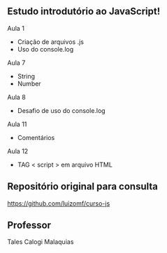 ## Estudo introdutório ao JavaScript!


Aula 1
- Criação de arquivos .js
- Uso do console.log

Aula 7
- String 
- Number 

Aula 8
- Desafio de uso do console.log

Aula 11
- Comentários

Aula 12
- TAG < script > em arquivo HTML
## Repositório original para consulta
https://github.com/luizomf/curso-js

## Professor
Tales Calogi Malaquias
